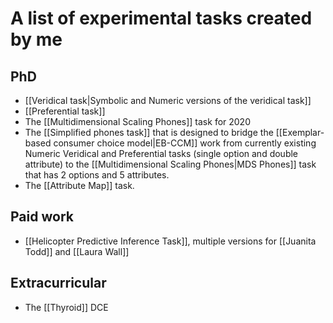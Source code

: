 # A list of experimental tasks created by me

## PhD

- [[Veridical task|Symbolic and Numeric versions of the veridical task]]
- [[Preferential task]]
- The [[Multidimensional Scaling Phones]] task for 2020
- The [[Simplified phones task]] that is designed to bridge the [[Exemplar-based consumer choice model|EB-CCM]] work from currently existing Numeric Veridical and Preferential tasks (single option and double attribute) to the [[Multidimensional Scaling Phones|MDS Phones]] task that has 2 options and 5 attributes.
- The [[Attribute Map]] task.

## Paid work

* [[Helicopter Predictive Inference Task]], multiple versions for [[Juanita Todd]] and [[Laura Wall]]

## Extracurricular

* The [[Thyroid]] DCE